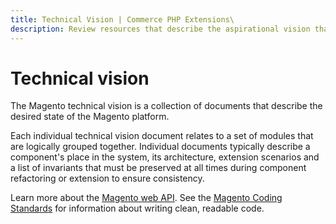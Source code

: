 ```yaml
---
title: Technical Vision | Commerce PHP Extensions\
description: Review resources that describe the aspirational vision that guides development of the Commerce framework.
---
```


# Technical vision

The Magento technical vision is a collection of documents that describe the desired state of the Magento platform.

Each individual technical vision document relates to a set of modules that are logically grouped together. Individual documents typically describe a component's place in the system, its architecture, extension scenarios and a list of invariants that must be preserved at all times during component refactoring or extension to ensure consistency.

Learn more about the [Magento web API]( https://devdocs.magento.com/guides/v2.4/get-started/bk-get-started-api.html).
See the [Magento Coding Standards](../coding-standards.md) for information about writing clean, readable code.
